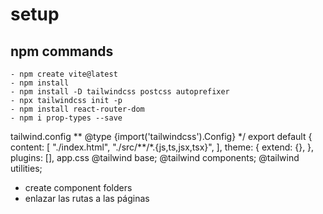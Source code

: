 # setup

## npm commands

    - npm create vite@latest
    - npm install
    - npm install -D tailwindcss postcss autoprefixer
    - npx tailwindcss init -p
    - npm install react-router-dom
    - npm i prop-types --save 
tailwind.config
** @type {import('tailwindcss').Config} \*/
export default {
content: [
"./index.html",
"./src/**/\*.{js,ts,jsx,tsx}",
],
theme: {
extend: {},
},
plugins: [],
app.css
@tailwind base;
@tailwind components;
@tailwind utilities;

- create component folders
- enlazar las rutas a las páginas

 